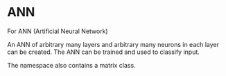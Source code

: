 # ANN
For ANN (Artificial Neural Network)

An ANN of arbitrary many layers and arbitrary many neurons in each layer can be created.
The ANN can be trained and used to classify input.

The namespace also contains a matrix class.

